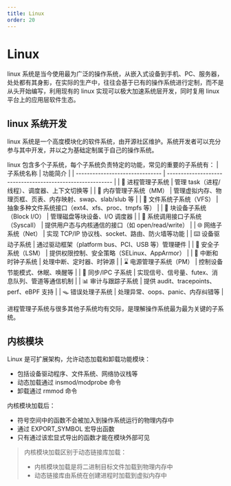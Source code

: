```yaml
---
title: Linux
order: 20
---
```


# Linux
linux 系统是当今使用最为广泛的操作系统，从嵌入式设备到手机、PC、服务器，处处都有其身影，在实际的生产中，往往会基于已有的操作系统进行定制，而不是从头开始编写，利用现有的 linux 实现可以极大加速系统层开发，同时复用 linux 平台上的应用层软件生态。

## linux 系统开发
linux 系统是一个高度模块化的软件系统，由开源社区维护。系统开发者可以充分参与其中开发，并以之为基础定制属于自己的操作系统。

linux 包含多个子系统，每个子系统负责特定的功能，常见的重要的子系统有：
| 子系统名称                      | 功能简介                                                   |
| ------------------------------- | ---------------------------------------------------------- |
| 🔧 进程管理子系统                | 管理 task（进程/线程）、调度器、上下文切换等               |
| 🧠 内存管理子系统（MM）          | 管理虚拟内存、物理页框、页表、内存映射、swap、slab/slub 等 |
| 📁 文件系统子系统（VFS）         | 抽象多种文件系统接口（ext4、xfs、proc、tmpfs 等）          |
| 💾 块设备子系统（Block I/O）     | 管理磁盘等块设备、I/O 调度器                               |
| 🧮 系统调用接口子系统（Syscall） | 提供用户态与内核通信的接口（如 open/read/write）           |
| 🌐 网络子系统（Net）             | 实现 TCP/IP 协议栈、socket、路由、防火墙等功能             |
| ⌨️ 设备驱动子系统                | 通过驱动框架（platform bus、PCI、USB 等）管理硬件          |
| 🔐 安全子系统（LSM）             | 提供权限控制、安全策略（SELinux、AppArmor）                |
| 🧾 中断和时钟子系统              | 处理中断、定时器、时钟源                                   |
| ⌛ 电源管理子系统（PM）          | 控制设备节能模式、休眠、唤醒等                             |
| 🔄 同步/IPC 子系统               | 实现信号、信号量、futex、消息队列、管道等通信机制          |
| 📊 审计与跟踪子系统              | 提供 audit、tracepoints、perf、eBPF 支持                   |
| 🪤 错误处理子系统                | 处理异常、oops、panic、内存纠错等                          |

进程管理子系统与很多其他子系统均有交际，是理解操作系统最为最为关键的子系统。

## 内核模块
Linux 是可扩展架构，允许动态加载和卸载功能模块：
- 包括设备驱动程序、文件系统、网络协议栈等
- 动态加载通过 insmod/modprobe 命令
- 卸载通过 rmmod 命令

内核模块加载后：
- 符号空间中的函数不会被加入到操作系统运行的物理内存中
- 通过 EXPORT_SYMBOL 宏导出函数
- 只有通过该宏显式导出的函数才能在模块外部可见

> 内核模块加载区别于动态链接库加载：
>
> - 内核模块加载是将二进制目标文件加载到物理内存中
> - 动态链接库由系统在创建进程时加载到虚拟内存中
